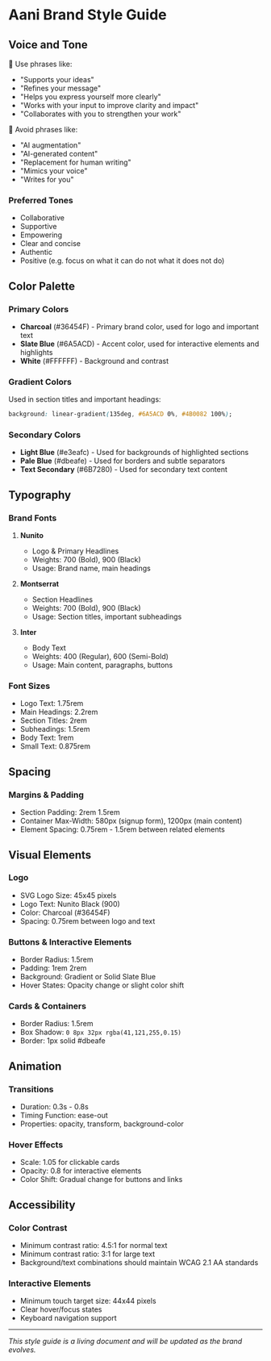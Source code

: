 # Aani Brand Style Guide

## Voice and Tone

🔹 Use phrases like:
- "Supports your ideas"
- "Refines your message"
- "Helps you express yourself more clearly"
- "Works with your input to improve clarity and impact"
- "Collaborates with you to strengthen your work"

🔹 Avoid phrases like:
- "AI augmentation"
- "AI-generated content"
- "Replacement for human writing"
- "Mimics your voice"
- "Writes for you"

### Preferred Tones
- Collaborative
- Supportive
- Empowering
- Clear and concise
- Authentic
- Positive (e.g. focus on what it can do not what it does not do)

## Color Palette

### Primary Colors
- **Charcoal** (#36454F) - Primary brand color, used for logo and important text
- **Slate Blue** (#6A5ACD) - Accent color, used for interactive elements and highlights
- **White** (#FFFFFF) - Background and contrast

### Gradient Colors
Used in section titles and important headings:
```css
background: linear-gradient(135deg, #6A5ACD 0%, #4B0082 100%);
```

### Secondary Colors
- **Light Blue** (#e3eafc) - Used for backgrounds of highlighted sections
- **Pale Blue** (#dbeafe) - Used for borders and subtle separators
- **Text Secondary** (#6B7280) - Used for secondary text content

## Typography

### Brand Fonts
1. **Nunito**
   - Logo & Primary Headlines
   - Weights: 700 (Bold), 900 (Black)
   - Usage: Brand name, main headings

2. **Montserrat**
   - Section Headlines
   - Weights: 700 (Bold), 900 (Black)
   - Usage: Section titles, important subheadings

3. **Inter**
   - Body Text
   - Weights: 400 (Regular), 600 (Semi-Bold)
   - Usage: Main content, paragraphs, buttons

### Font Sizes
- Logo Text: 1.75rem
- Main Headings: 2.2rem
- Section Titles: 2rem
- Subheadings: 1.5rem
- Body Text: 1rem
- Small Text: 0.875rem

## Spacing

### Margins & Padding
- Section Padding: 2rem 1.5rem
- Container Max-Width: 580px (signup form), 1200px (main content)
- Element Spacing: 0.75rem - 1.5rem between related elements

## Visual Elements

### Logo
- SVG Logo Size: 45x45 pixels
- Logo Text: Nunito Black (900)
- Color: Charcoal (#36454F)
- Spacing: 0.75rem between logo and text

### Buttons & Interactive Elements
- Border Radius: 1.5rem
- Padding: 1rem 2rem
- Background: Gradient or Solid Slate Blue
- Hover States: Opacity change or slight color shift

### Cards & Containers
- Border Radius: 1.5rem
- Box Shadow: `0 8px 32px rgba(41,121,255,0.15)`
- Border: 1px solid #dbeafe

## Animation

### Transitions
- Duration: 0.3s - 0.8s
- Timing Function: ease-out
- Properties: opacity, transform, background-color

### Hover Effects
- Scale: 1.05 for clickable cards
- Opacity: 0.8 for interactive elements
- Color Shift: Gradual change for buttons and links

## Accessibility

### Color Contrast
- Minimum contrast ratio: 4.5:1 for normal text
- Minimum contrast ratio: 3:1 for large text
- Background/text combinations should maintain WCAG 2.1 AA standards

### Interactive Elements
- Minimum touch target size: 44x44 pixels
- Clear hover/focus states
- Keyboard navigation support

---

*This style guide is a living document and will be updated as the brand evolves.*